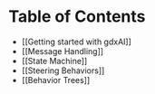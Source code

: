 # Table of Contents

* [[Getting started with gdxAI]]
* [[Message Handling]]
* [[State Machine]]
* [[Steering Behaviors]]
* [[Behavior Trees]]
